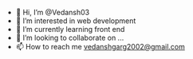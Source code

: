 - 👋 Hi, I’m @Vedansh03
- 👀 I’m interested in web development
- 🌱 I’m currently learning front end
- 💞️ I’m looking to collaborate on ...
- 📫 How to reach me vedanshgarg2002@gmail.com

<!---
Vedansh03/Vedansh03 is a ✨ special ✨ repository because its `README.md` (this file) appears on your GitHub profile.
You can click the Preview link to take a look at your changes.
--->
